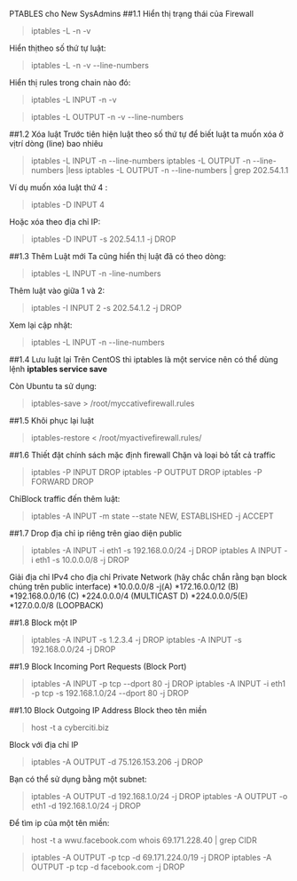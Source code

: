 PTABLES cho New SysAdmins
##1.1 Hiển thị trạng thái của Firewall
>iptables -L -n -v

Hiển thịtheo số thứ tự luật:
>iptables -L -n -v --line-numbers

Hiển thị rules trong chain nào đó:
>iptables -L INPUT -n -v

>iptables -L OUTPUT -n -v --line-numbers

##1.2 Xóa luật
Trước tiên hiện luật theo số thứ tự để biết luật ta muốn xóa ở vịtrí dòng (line) bao nhiêu
>iptables -L INPUT -n --line-numbers
>iptables -L OUTPUT -n --line-numbers |less
>iptables -L OUTPUT -n --line-numbers | grep 202.54.1.1

Ví dụ muốn xóa luật thứ 4 :
>iptables -D INPUT 4

Hoặc xóa theo địa chỉ IP:
>iptables -D INPUT -s 202.54.1.1 -j DROP

##1.3 Thêm Luật mới
Ta cũng hiển thị luật đã có theo dòng:
>iptables -L INPUT -n -line-numbers

Thêm luật vào giữa 1 và 2:
>iptables -I INPUT 2 -s 202.54.1.2 -j DROP

Xem lại cập nhật:
>iptables -L INPUT -n --line-numbers

##1.4 Lưu luật lại
Trên CentOS thì iptables là một service nên có thể dùng lệnh **iptables service save**

Còn Ubuntu ta sử dụng:
>iptables-save > /root/myccativefirewall.rules

##1.5 Khôi phục lại luật
>iptables-restore < /root/myactivefirewall.rules/

##1.6 Thiết đặt chính sách mặc định firewall 
Chặn và loại bỏ tất cả traffic
>iptables -P INPUT DROP
>iptables -P OUTPUT DROP
>iptables -P FORWARD DROP

ChỉBlock traffic đến thêm luật:
>iptables -A INPUT -m state --state NEW, ESTABLISHED -j ACCEPT

##1.7 Drop địa chỉ ip riêng trên giao diện public
>iptables -A INPUT -i eth1 -s 192.168.0.0/24 -j DROP
>iptables A INPUT -i eth1 -s 10.0.0.0/8 -j DROP

Giải địa chỉ IPv4 cho địa chỉ Private Network (hãy chắc chắn rằng bạn block chúng trên public interface)
*10.0.0.0/8 -j(A)
*172.16.0.0/12 (B)
*192.168.0.0/16 (C)
*224.0.0.0/4 (MULTICAST D)
*224.0.0.0/5(E)
*127.0.0.0/8 (LOOPBACK)

##1.8 Block một IP
>iptables -A INPUT -s 1.2.3.4 -j DROP
>iptables -A INPUT -s 192.168.0.0/24 -j DROP

##1.9 Block Incoming Port Requests (Block Port)
>iptables -A INPUT -p tcp --dport 80 -j DROP
>iptables -A INPUT -i eth1 -p tcp -s 192.168.1.0/24 --dport 80 -j DROP

##1.10 Block Outgoing IP Address
Block theo tên miền
>host -t a cyberciti.biz

Block với địa chỉ IP
>iptables -A OUTPUT -d 75.126.153.206 -j DROP

Bạn có thể sử dụng bằng một subnet:
>iptables -A OUTPUT -d 192.168.1.0/24 -j DROP
>iptables -A OUTPUT -o eth1 -d 192.168.1.0/24 -j DROP

Để tìm ip của một tên miền:
>host -t a wwư.facebook.com
>whois 69.171.228.40 | grep CIDR

>iptables -A OUTPUT -p tcp -d 69.171.224.0/19 -j DROP
>iptables -A OUTPUT -p tcp -d facebook.com -j DROP
